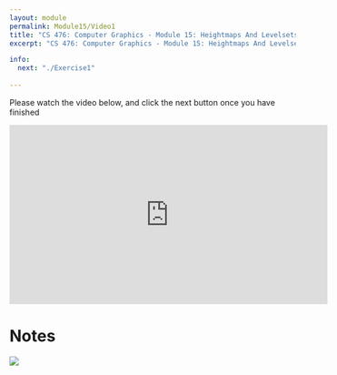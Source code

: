 ```yaml
---
layout: module
permalink: Module15/Video1
title: "CS 476: Computer Graphics - Module 15: Heightmaps And Levelsets"
excerpt: "CS 476: Computer Graphics - Module 15: Heightmaps And Levelsets"

info:
  next: "./Exercise1"
  
---
```


Please watch the video below, and click the next button once you have finished

<iframe width="560" height="315" src="https://www.youtube.com/embed/Vt2_3XLG2XY" frameborder="0" allow="accelerometer; autoplay; clipboard-write; encrypted-media; gyroscope; picture-in-picture" allowfullscreen></iframe>

<h1>Notes</h1>
<img src = "../images/Unit3/LevelsetNotes.svg">
